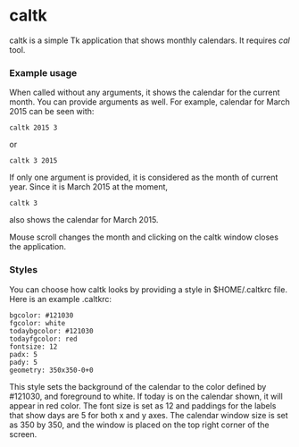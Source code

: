 # caltk
caltk is a simple Tk application that shows monthly calendars. It requires *cal* tool. 

### Example usage

When called without any arguments, it shows the calendar for the current month. You can provide arguments as well. For example, calendar for March 2015 can be seen with:

```
caltk 2015 3
```

or 

```
caltk 3 2015
```

If only one argument is provided, it is considered as the month of current year. Since it is March 2015 at the moment, 

```
caltk 3
```

also shows the calendar for March 2015. 

Mouse scroll changes the month and clicking on the caltk window closes the application. 

### Styles

You can choose how caltk looks by providing a style in $HOME/.caltkrc file. Here is an example .caltkrc:

```
bgcolor: #121030
fgcolor: white
todaybgcolor: #121030
todayfgcolor: red
fontsize: 12
padx: 5
pady: 5
geometry: 350x350-0+0
```

This style sets the background of the calendar to the color defined by #121030, and foreground to white. If today is on the calendar shown, it will appear in red color. The font size is set as 12 and paddings for the labels that show days are 5 for both x and y axes. The calendar window size is set as 350 by 350, and the window is placed on the top right corner of the screen.
